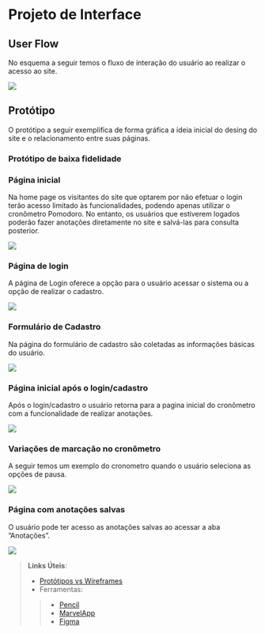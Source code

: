 
# Projeto de Interface

## User Flow
No esquema a seguir temos o fluxo de interação do usuário ao realizar o acesso ao site.  

<a href="Flow Chart"> <img src="img/FlowchartAj.jpg"></a>

## Protótipo

O protótipo a seguir exemplifica de forma gráfica a ideia inicial do desing do site e o relacionamento entre suas páginas.

### Protótipo de baixa fidelidade

### Página inicial

Na home page os visitantes do site que optarem por não efetuar o login terão acesso limitado às funcionalidades, podendo apenas utilizar o cronômetro Pomodoro. No entanto, os usuários que estiverem logados poderão fazer anotações diretamente no site e salvá-las para consulta posterior.

<a href="Página inicial"> <img src="img/BaixaFidelidade/001-Home.png"></a>

### Página de login

A página de Login oferece a opção para o usuário acessar o sistema ou a opção de realizar o cadastro.

<a href="Página de login"> <img src="img/BaixaFidelidade/002-pag-login.png"></a>

### Formulário de Cadastro

Na página do formulário de cadastro são coletadas as informações básicas do usuário.

<a href="Formulário de Cadastro"> <img src="img/BaixaFidelidade/003-pag-cadastro.png"></a>
 
### Página inicial após o login/cadastro

Após o login/cadastro o usuário retorna para a pagina inicial do cronômetro com a funcionalidade de realizar anotações.

<a href="Página inicial"> <img src="img/BaixaFidelidade/004-logado.png"></a>

### Variações de marcação no cronômetro

A seguir temos um exemplo do cronometro quando o usuário seleciona as opções de pausa.

<a href="Exemplo do cronômetro"> <img src="img/BaixaFidelidade/005-exe-crono.png"></a>

### Página com anotações salvas

O usuário pode ter acesso as anotações salvas ao acessar a aba ”Anotações”.

<a href="Anotações"> <img src="img/BaixaFidelidade/006-anotacoes.png"></a>

> **Links Úteis**:
> - [Protótipos vs Wireframes](https://www.nngroup.com/videos/prototypes-vs-wireframes-ux-projects/)
>- Ferramentas:
>> - [Pencil](https://pencil.evolus.vn/)
>> - [MarvelApp](https://marvelapp.com/)
>> - [Figma](https://www.figma.com/)


